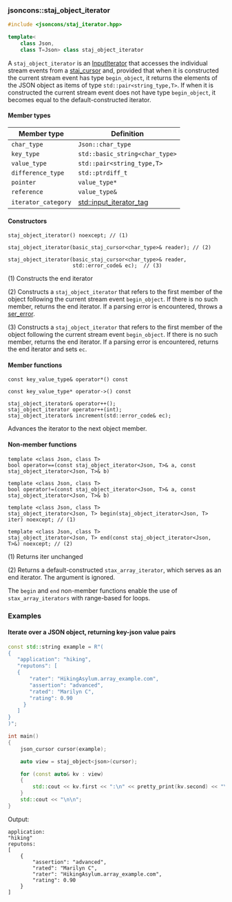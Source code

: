 ### jsoncons::staj_object_iterator

```c++
#include <jsoncons/staj_iterator.hpp>

template<
    class Json, 
    class T=Json> class staj_object_iterator
```

A `staj_object_iterator` is an [InputIterator](https://en.cppreference.com/w/cpp/named_req/InputIterator) that
accesses the individual stream events from a [staj_cursor](staj_cursor.md) and, provided that when it is constructed
the current stream event has type `begin_object`, it returns the elements
of the JSON object as items of type `std::pair<string_type,T>`. If when it is constructed the current stream event
does not have type `begin_object`, it becomes equal to the default-constructed iterator.

#### Member types

Member type                         |Definition
------------------------------------|------------------------------
`char_type`|`Json::char_type`
`key_type`|`std::basic_string<char_type>`
`value_type`|`std::pair<string_type,T>`
`difference_type`|`std::ptrdiff_t`
`pointer`|`value_type*`
`reference`|`value_type&`
`iterator_category`|[std::input_iterator_tag](https://en.cppreference.com/w/cpp/iterator/iterator_tags)

#### Constructors

    staj_object_iterator() noexcept; // (1)

    staj_object_iterator(basic_staj_cursor<char_type>& reader); // (2)

    staj_object_iterator(basic_staj_cursor<char_type>& reader,
                         std::error_code& ec);  // (3)

(1) Constructs the end iterator

(2) Constructs a `staj_object_iterator` that refers to the first member of the object
    following the current stream event `begin_object`. If there is no such member,
    returns the end iterator. If a parsing error is encountered, throws a 
    [ser_error](ser_error.md).

(3) Constructs a `staj_object_iterator` that refers to the first member of the object
    following the current stream event `begin_object`. If there is no such member,
    returns the end iterator. If a parsing error is encountered, returns the end iterator 
    and sets `ec`.

#### Member functions

    const key_value_type& operator*() const

    const key_value_type* operator->() const

    staj_object_iterator& operator++();
    staj_object_iterator operator++(int); 
    staj_object_iterator& increment(std::error_code& ec);
Advances the iterator to the next object member.

#### Non-member functions

    template <class Json, class T>
    bool operator==(const staj_object_iterator<Json, T>& a, const staj_object_iterator<Json, T>& b)

    template <class Json, class T>
    bool operator!=(const staj_object_iterator<Json, T>& a, const staj_object_iterator<Json, T>& b)

    template <class Json, class T>
    staj_object_iterator<Json, T> begin(staj_object_iterator<Json, T> iter) noexcept; // (1)

    template <class Json, class T>
    staj_object_iterator<Json, T> end(const staj_object_iterator<Json, T>&) noexcept; // (2)

(1) Returns iter unchanged

(2) Returns a default-constructed `stax_array_iterator`, which serves as an end iterator. The argument is ignored.

The `begin` and `end` non-member functions enable the use of `stax_array_iterators` with range-based for loops.

### Examples

#### Iterate over a JSON object, returning key-json value pairs

```c++
const std::string example = R"(
{
   "application": "hiking",
   "reputons": [
   {
       "rater": "HikingAsylum.array_example.com",
       "assertion": "advanced",
       "rated": "Marilyn C",
       "rating": 0.90
     }
   ]
}
)";

int main()
{
    json_cursor cursor(example);

    auto view = staj_object<json>(cursor);

    for (const auto& kv : view)
    {
        std::cout << kv.first << ":\n" << pretty_print(kv.second) << "\n";
    }
    std::cout << "\n\n";
}
```
Output:
```
application:
"hiking"
reputons:
[
    {
        "assertion": "advanced",
        "rated": "Marilyn C",
        "rater": "HikingAsylum.array_example.com",
        "rating": 0.90
    }
]
```

